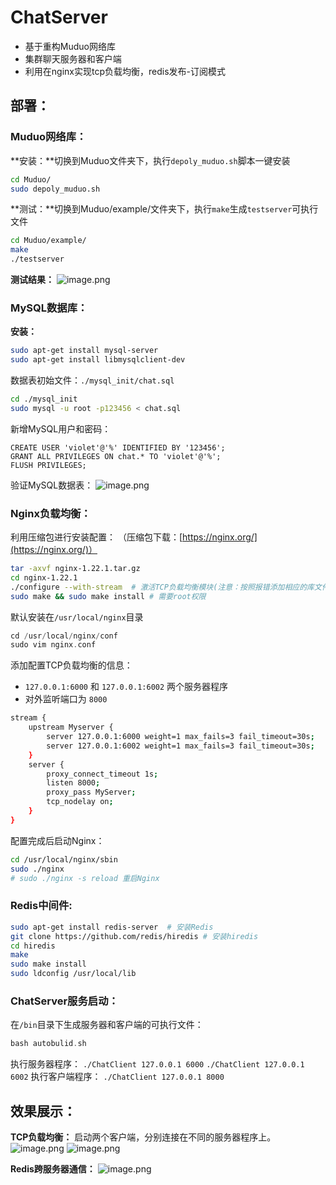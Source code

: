 # ChatServer
- 基于重构Muduo网络库
- 集群聊天服务器和客户端
- 利用在nginx实现tcp负载均衡，redis发布-订阅模式

## 部署：
### Muduo网络库：
**安装：**切换到Muduo文件夹下，执行`depoly_muduo.sh`脚本一键安装
```bash
cd Muduo/
sudo depoly_muduo.sh
```
**测试：**切换到Muduo/example/文件夹下，执行`make`生成`testserver`可执行文件
```bash
cd Muduo/example/
make
./testserver
```
**测试结果：**
![image.png](https://github.com/Sadirry/ChatServer/figure/muduo.png)

### MySQL数据库：
**安装：**
```bash
sudo apt-get install mysql-server
sudo apt-get install libmysqlclient-dev
```
数据表初始文件：`./mysql_init/chat.sql`
```bash
cd ./mysql_init
sudo mysql -u root -p123456 < chat.sql
```
新增MySQL用户和密码：
```plsql
CREATE USER 'violet'@'%' IDENTIFIED BY '123456';
GRANT ALL PRIVILEGES ON chat.* TO 'violet'@'%';
FLUSH PRIVILEGES;
```
验证MySQL数据表：
![image.png](https://github.com/Sadirry/ChatServer/figure/mysql.png)

### Nginx负载均衡：
利用压缩包进行安装配置：
（压缩包下载：[https://nginx.org/](https://nginx.org/)）
```bash
tar -axvf nginx-1.22.1.tar.gz
cd nginx-1.22.1
./configure --with-stream  # 激活TCP负载均衡模块(注意：按照报错添加相应的库文件)
sudo make && sudo make install # 需要root权限
```
默认安装在`/usr/local/nginx`目录
```cpp
cd /usr/local/nginx/conf
sudo vim nginx.conf
```
添加配置TCP负载均衡的信息：

- `127.0.0.1:6000` 和 `127.0.0.1:6002` 两个服务器程序
- 对外监听端口为 `8000`
```bash
stream {
    upstream Myserver {
        server 127.0.0.1:6000 weight=1 max_fails=3 fail_timeout=30s;
        server 127.0.0.1:6002 weight=1 max_fails=3 fail_timeout=30s;
    }
    server {
        proxy_connect_timeout 1s;
        listen 8000;
        proxy_pass MyServer;
        tcp_nodelay on;
    }
}
```
配置完成后启动Nginx：
```bash
cd /usr/local/nginx/sbin
sudo ./nginx
# sudo ./nginx -s reload 重启Nginx
```

### Redis中间件:
```bash
sudo apt-get install redis-server  # 安装Redis
git clone https://github.com/redis/hiredis # 安装hiredis
cd hiredis
make
sudo make install
sudo ldconfig /usr/local/lib
```
 
### ChatServer服务启动：
在`/bin`目录下生成服务器和客户端的可执行文件：
```cpp
bash autobulid.sh
```
执行服务器程序：
`./ChatClient 127.0.0.1 6000`  `./ChatClient 127.0.0.1 6002`
执行客户端程序：
`./ChatClient 127.0.0.1 8000`

## 效果展示：
**TCP负载均衡：**
启动两个客户端，分别连接在不同的服务器程序上。
![image.png](https://github.com/Sadirry/ChatServer/figure/test1.png)
![image.png](https://github.com/Sadirry/ChatServer/figure/test2.png)

**Redis跨服务器通信：**
![image.png](https://github.com/Sadirry/ChatServer/figure/test3.png)
